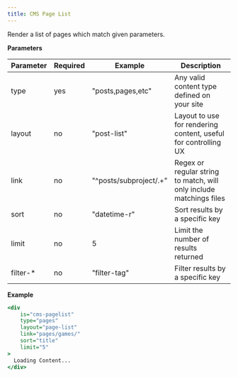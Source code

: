 ```yaml
---
title: CMS Page List
---
```


Render a list of pages which match given parameters.

**Parameters**

| Parameter | Required | Example                | Description                                                         |
|-----------|----------|------------------------|---------------------------------------------------------------------|
| type      | yes      | "posts,pages,etc"      | Any valid content type defined on your site                         |
| layout    | no       | "post-list"            | Layout to use for rendering content, useful for controlling UX      |
| link      | no       | "^posts/subproject/.+" | Regex or regular string to match, will only include matchings files |
| sort      | no       | "datetime-r"           | Sort results by a specific key                                      |
| limit     | no       | 5                      | Limit the number of results returned                                |
| filter-*  | no       | "filter-tag"           | Filter results by a specific key                                    |

**Example**

```.html
<div 
    is="cms-pagelist" 
    type="pages" 
    layout="page-list" 
    link="pages/games/" 
    sort="title" 
    limit="5"
>
  Loading Content...
</div>
```
